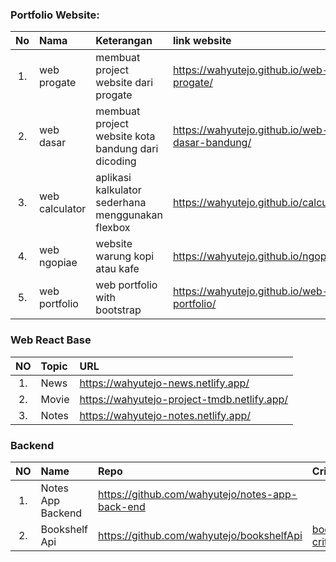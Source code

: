 ### Portfolio Website:

|No   |Nama               |Keterangan                                           |link website                                       |
|:--: | :--               |    :----                                            |         :---                                      | 
|1.   |web progate        |membuat project website dari progate                 |https://wahyutejo.github.io/web-progate/           |
|2.   |web dasar          |membuat project website kota bandung dari dicoding   |https://wahyutejo.github.io/web-dasar-bandung/     |
|3.   |web calculator     |aplikasi kalkulator sederhana menggunakan flexbox    |https://wahyutejo.github.io/calculator/            |
|4.   |web ngopiae        |website warung kopi atau kafe                        |https://wahyutejo.github.io/ngopiae/               |
|5.   |web portfolio      |web portfolio with bootstrap                         |https://wahyutejo.github.io/web-portfolio/         |


### Web React Base

|NO  | Topic              | URL                                                  |
|:--:| :--                |    :----                                             |          
|1.  |News                |https://wahyutejo-news.netlify.app/                   |
|2.  |Movie               |https://wahyutejo-project-tmdb.netlify.app/           |
|3.  |Notes               |https://wahyutejo-notes.netlify.app/                  |


### Backend

|NO  | Name                | Repo                                                  | Criteria               |
|:--:| :--                 |    :----                                              |       :----            |
|1.  |Notes App Backend    |https://github.com/wahyutejo/notes-app-back-end        |                        |   
|2.  |Bookshelf Api        |https://github.com/wahyutejo/bookshelfApi              |   <a href="https://github.com/wahyutejo/Project-Portfolio/blob/master/BookshelfAPITestCollectionAndEnvironment.zip" target="_blank"> bookshelf criteria</a>                     |       
